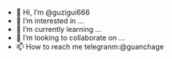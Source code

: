 - 👋 Hi, I’m @guzigui666
- 👀 I’m interested in ...
- 🌱 I’m currently learning ...
- 💞️ I’m looking to collaborate on ...
- 📫 How to reach me telegranm:@guanchage

<!---
guzigui666/guzigui666 is a ✨ special ✨ repository because its `README.md` (this file) appears on your GitHub profile.
You can click the Preview link to take a look at your changes.
--->

